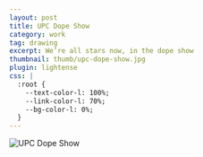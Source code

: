 ```yaml
---
layout: post
title: UPC Dope Show
category: work
tag: drawing
excerpt: We’re all stars now, in the dope show
thumbnail: thumb/upc-dope-show.jpg
plugin: lightense
css: |
  :root {
    --text-color-l: 100%;
    --link-color-l: 70%;
    --bg-color-l: 0%;
  }
---
```


<p><img src="{{ site.file }}/work/upc-dope-show.jpg" alt="UPC Dope Show" data-background="rgba(0, 0, 0, .9)" data-padding="0"></p>
